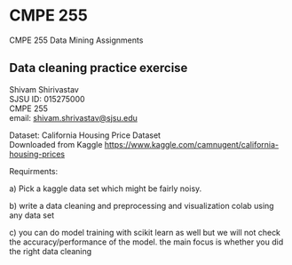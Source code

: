 # CMPE 255
CMPE 255 Data Mining Assignments
## Data cleaning practice exercise
Shivam Shirivastav  
SJSU ID: 015275000  
CMPE 255  
email: shivam.shrivastav@sjsu.edu

Dataset: California Housing Price Dataset  
Downloaded from Kaggle https://www.kaggle.com/camnugent/california-housing-prices

Requirments:  

a) Pick a kaggle data set which might be fairly noisy.  

b) write a data cleaning and preprocessing  and visualization colab using any data set

c) you can do model training with scikit learn as well but we will not check the accuracy/performance of the model. the main focus is whether you did the right data cleaning

